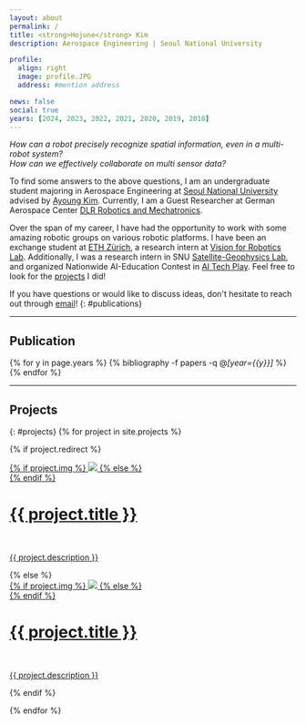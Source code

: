 ```yaml
---
layout: about
permalink: /
title: <strong>Hojune</strong> Kim
description: Aerospace Engineering | Seoul National University

profile:
  align: right
  image: profile.JPG
  address: #mention address

news: false
social: true
years: [2024, 2023, 2022, 2021, 2020, 2019, 2018]
---
```


_How can a robot precisely recognize spatial information, even in a multi-robot system?_  
_How can we effectively collaborate on multi sensor data?_  

<!-- _How can a robot learn to use its different parts for interactions?_  
_How can we go beyond proprioception for robust mobile manipulation?_  
_What abstractions are necessary to describe multiple tasks?_  -->

To find some answers to the above questions, I am an undergraduate student majoring in Aerospace Engineering at [Seoul National University](https://www.snu.ac.kr) advised by [Ayoung Kim](https://ayoungk.github.io). Currently, I am a Guest Researcher at German Aerospace Center [DLR Robotics and Mechatronics](https://www.dlr.de/en/rm).

Over the span of my career, I have had the opportunity to work with some amazing robotic groups
on various robotic platforms.
I have been an exchange student at [ETH Zürich](https://ethz.ch/en.html),
a research intern at [Vision for Robotics Lab](https://v4rl.com). Additionally, I was a research intern in SNU [Satellite-Geophysics Lab](http://satgeo.snu.ac.kr), and organized Nationwide AI-Education Contest in [AI Tech Play](https://www.youtube.com/channel/UCfmSTxHQ6Y43XtHsQ7l_H3Q). Feel free to look for the [projects](http://hojjunekim.github.io/#projects/) I did!

If you have questions or would like to discuss ideas, don't hesitate to reach out through
[email](hojjunekim@snu.ac.kr)!
{: #publications}

<!-- <div class="post">

  {% if page.news %}
    {% include news.html %}
  {% endif %}

</div> -->

---

## __Publication__

{% for y in page.years %}
  {% bibliography -f papers -q @*[year={{y}}]* %}
{% endfor %}

---

## __Projects__

{: #projects}
{% for project in site.projects %}

{% if project.redirect %}
<div class="project">
    <div class="thumbnail">
        <a href="{{ project.redirect }}" target="_blank">
        {% if project.img %}
        <img class="thumbnail" src="{{ project.img | prepend: site.baseurl | prepend: site.url }}"/>
        {% else %}
        <div class="thumbnail blankbox"></div>
        {% endif %}    
        <span>
            <h1>{{ project.title }}</h1>
            <br/>
            <p>{{ project.description }}</p>
        </span>
        </a>
    </div>
</div>
{% else %}

<div class="project ">
    <div class="thumbnail">
        <a href="{{ project.url | prepend: site.baseurl | prepend: site.url }}">
        {% if project.img %}
        <img class="thumbnail" src="{{ project.img | prepend: site.baseurl | prepend: site.url }}"/>
        {% else %}
        <div class="thumbnail blankbox"></div>
        {% endif %}    
        <span>
            <h1>{{ project.title }}</h1>
            <br/>
            <p>{{ project.description }}</p>
        </span>
        </a>
    </div>
</div>

{% endif %}

{% endfor %}

<div style="clear: both;"></div>